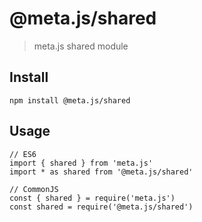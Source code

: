 # @meta.js/shared

> meta.js shared module

## Install
```
npm install @meta.js/shared
```

## Usage
```
// ES6
import { shared } from 'meta.js'
import * as shared from '@meta.js/shared'

// CommonJS
const { shared } = require('meta.js')
const shared = require('@meta.js/shared')
```
